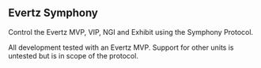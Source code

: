 ## Evertz Symphony

Control the Evertz MVP, VIP, NGI and Exhibit using the Symphony Protocol.

All development tested with an Evertz MVP. Support for other units is untested but is in scope of the protocol.
